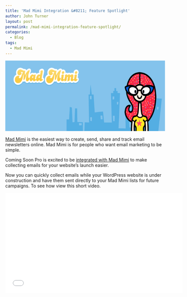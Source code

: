 ```yaml
---
title: 'Mad Mimi Integration &#8211; Feature Spotlight'
author: John Turner
layout: post
permalink: /mad-mimi-integration-feature-spotlight/
categories:
  - Blog
tags:
  - Mad Mimi
---
```

<img class="size-full wp-image-541 aligncenter" alt="Coming Soon Pro with Mad Mimi Integration" src="/wp-content/uploads/2013/07/34dc9c6.png" width="646" height="222" />

<a href="http://madmimi.com" target="_blank">Mad Mimi</a> is the easiest way to create, send, share and track email newsletters online. Mad Mimi is for people who want email marketing to be simple.

Coming Soon Pro is excited to be <a title="Features" href="/features/" target="_blank">integrated with Mad Mimi</a> to make collecting emails for your website&#8217;s launch easier.

Now you can quickly collect emails while your WordPress website is under construction and have them sent directly to your Mad Mimi lists for future campaigns. To see how view this short video.

<iframe width="560" height="315" src="//www.youtube.com/embed/g7KqixEMSU0" frameborder="0" allowfullscreen></iframe>

 [1]: /wp-content/uploads/2013/07/34dc9c6.png
